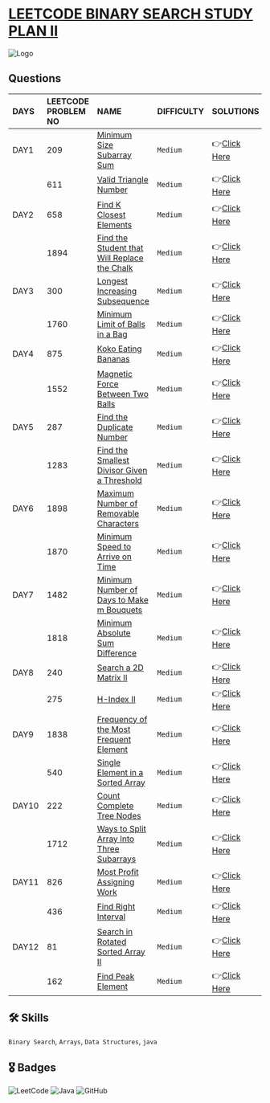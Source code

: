 # [LEETCODE BINARY SEARCH STUDY PLAN II](https://leetcode.com/study-plan/binary-search/?progress=k8xhj25)


![Logo](https://upload.wikimedia.org/wikipedia/commons/0/0a/LeetCode_Logo_black_with_text.svg)

## Questions

| DAYS  | LEETCODE PROBLEM NO |  NAME                         |  DIFFICULTY  |   SOLUTIONS                                                    |
| :-----| :------------------ | :---------------------------- | :----------- |  :------------------------------------------------------------ |
| DAY1  | 209                 | [Minimum Size Subarray Sum](https://leetcode.com/problems/minimum-size-subarray-sum/) | `Medium` | 👉[Click Here](https://github.com/dhrupad17/LeetCode_BinarySearchStudyPlanII/blob/main/DAY1P1.md) |
|     | 611 | [Valid Triangle Number](https://leetcode.com/problems/valid-triangle-number/) | `Medium` | 👉[Click Here](https://github.com/dhrupad17/LeetCode_BinarySearchStudyPlanII/blob/main/DAY1P2.md) |
| DAY2 | 658 | [Find K Closest Elements](https://leetcode.com/problems/find-k-closest-elements/) | `Medium` | 👉[Click Here](https://github.com/dhrupad17/LeetCode_BinarySearchStudyPlanII/blob/main/DAY2P1.md) |
|    | 1894 | [Find the Student that Will Replace the Chalk](https://leetcode.com/problems/find-the-student-that-will-replace-the-chalk/) | `Medium` | 👉[Click Here](https://github.com/dhrupad17/LeetCode_BinarySearchStudyPlanII/blob/main/DAY2P2.md) |
| DAY3 | 300 | [Longest Increasing Subsequence](https://leetcode.com/problems/longest-increasing-subsequence/) | `Medium` | 👉[Click Here](https://github.com/dhrupad17/LeetCode_BinarySearchStudyPlanII/blob/main/DAY3P1.md) |
|  | 1760 | [Minimum Limit of Balls in a Bag](https://leetcode.com/problems/minimum-limit-of-balls-in-a-bag/) | `Medium` | 👉[Click Here](https://github.com/dhrupad17/LeetCode_BinarySearchStudyPlanII/blob/main/DAY3P2.md) |
| DAY4 | 875 | [Koko Eating Bananas](https://leetcode.com/problems/koko-eating-bananas/) | `Medium` | 👉[Click Here](https://github.com/dhrupad17/LeetCode_BinarySearchStudyPlanII/blob/main/DAY4P1.md) |
|  | 1552 | [Magnetic Force Between Two Balls](https://leetcode.com/problems/magnetic-force-between-two-balls/) | `Medium` | 👉[Click Here](https://github.com/dhrupad17/LeetCode_BinarySearchStudyPlanII/blob/main/DAY4P2.md) |
| DAY5 | 287 | [Find the Duplicate Number](https://leetcode.com/problems/find-the-duplicate-number/) | `Medium` | 👉[Click Here](https://github.com/dhrupad17/LeetCode_BinarySearchStudyPlanII/blob/main/DAY5P1.md) |
|  | 1283 | [Find the Smallest Divisor Given a Threshold](https://leetcode.com/problems/find-the-smallest-divisor-given-a-threshold/) | `Medium` | 👉[Click Here](https://github.com/dhrupad17/LeetCode_BinarySearchStudyPlanII/blob/main/DAY5P2.md) |
| DAY6 | 1898 | [Maximum Number of Removable Characters](https://leetcode.com/problems/maximum-number-of-removable-characters/) | `Medium` | 👉[Click Here](https://github.com/dhrupad17/LeetCode_BinarySearchStudyPlanII/blob/main/DAY6P1.md) |
|  | 1870 | [Minimum Speed to Arrive on Time](https://leetcode.com/problems/minimum-speed-to-arrive-on-time/) | `Medium` | 👉[Click Here](https://github.com/dhrupad17/LeetCode_BinarySearchStudyPlanII/blob/main/DAY6P2.md) |
| DAY7 | 1482 | [Minimum Number of Days to Make m Bouquets](https://leetcode.com/problems/minimum-number-of-days-to-make-m-bouquets/) | `Medium` | 👉[Click Here](https://github.com/dhrupad17/LeetCode_BinarySearchStudyPlanII/blob/main/DAY7P1.md) |
|  | 1818 | [Minimum Absolute Sum Difference](https://leetcode.com/problems/minimum-absolute-sum-difference/) | `Medium` | 👉[Click Here](https://github.com/dhrupad17/LeetCode_BinarySearchStudyPlanII/blob/main/DAY7P2.md) |
| DAY8 | 240 | [Search a 2D Matrix II](https://leetcode.com/problems/search-a-2d-matrix-ii/) | `Medium` | 👉[Click Here](https://github.com/dhrupad17/LeetCode_BinarySearchStudyPlanII/blob/main/DAY8P1.md) |
|  | 275 | [H-Index II](https://leetcode.com/problems/h-index-ii/) | `Medium` | 👉[Click Here](https://github.com/dhrupad17/LeetCode_BinarySearchStudyPlanII/blob/main/DAY8P2.md) |
| DAY9 | 1838 | [Frequency of the Most Frequent Element](https://leetcode.com/problems/frequency-of-the-most-frequent-element/) | `Medium` | 👉[Click Here](https://github.com/dhrupad17/LeetCode_BinarySearchStudyPlanII/blob/main/DAY9P1.md) |
|  | 540 | [Single Element in a Sorted Array](https://leetcode.com/problems/single-element-in-a-sorted-array/) | `Medium` | 👉[Click Here](https://github.com/dhrupad17/LeetCode_BinarySearchStudyPlanII/blob/main/DAY9P2.md) |
| DAY10 | 222 | [Count Complete Tree Nodes](https://leetcode.com/problems/count-complete-tree-nodes/) | `Medium` | 👉[Click Here](https://github.com/dhrupad17/LeetCode_BinarySearchStudyPlanII/blob/main/DAY10P1.md) |
|  | 1712 | [Ways to Split Array Into Three Subarrays](https://leetcode.com/problems/ways-to-split-array-into-three-subarrays/) | `Medium` | 👉[Click Here](https://github.com/dhrupad17/LeetCode_BinarySearchStudyPlanII/blob/main/DAY10P2.md) |
| DAY11 | 826 | [Most Profit Assigning Work](https://leetcode.com/problems/most-profit-assigning-work/) | `Medium` | 👉[Click Here](https://github.com/dhrupad17/LeetCode_BinarySearchStudyPlanII/blob/main/DAY11P1.md) |
|  | 436 | [Find Right Interval](https://leetcode.com/problems/find-right-interval/) | `Medium` | 👉[Click Here](https://github.com/dhrupad17/LeetCode_BinarySearchStudyPlanII/blob/main/DAY11P2.md) |
| DAY12 | 81 | [Search in Rotated Sorted Array II](https://leetcode.com/problems/search-in-rotated-sorted-array-ii/) | `Medium` | 👉[Click Here](https://github.com/dhrupad17/LeetCode_BinarySearchStudyPlanII/blob/main/DAY12P1.md) |
|  | 162 | [Find Peak Element](https://leetcode.com/problems/find-peak-element/) | `Medium` | 👉[Click Here](https://github.com/dhrupad17/LeetCode_BinarySearchStudyPlanII/blob/main/DAY12P2.md) |









## 🛠 Skills
`Binary Search`, `Arrays`, `Data Structures`, `java`

## 🎖️ Badges
![LeetCode](https://img.shields.io/badge/LeetCode-000000?style=for-the-badge&logo=LeetCode&logoColor=#d16c06)
![Java](https://img.shields.io/badge/Java-ED8B00?style=for-the-badge&logo=java&logoColor=white)
![GitHub](https://img.shields.io/badge/github-%23121011.svg?style=for-the-badge&logo=github&logoColor=white)

